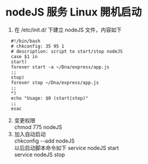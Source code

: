 # nodeJS 服务 Linux 開机启动
1. 在 /etc/init.d/ 下建立 nodeJS 文件，内容如下
```
  #!/bin/bash
  # chkconfig: 35 95 1
  # description: script to start/stop nodeJS
  case $1 in
  start)
  forever start -a ~/Dna/express/app.js
  ;;
  stop)
  forever stop ~/Dna/express/app.js
  ;;
  *)
  echo "Usage: $0 (start|stop)"
  ;;
  esac
```
2. 变更权限  
chmod 775 nodeJS
3. 加入自动启动  
chkconfig --add nodeJS  
以后启动脚本命令如下
service nodeJS start  
service nodeJS stop
